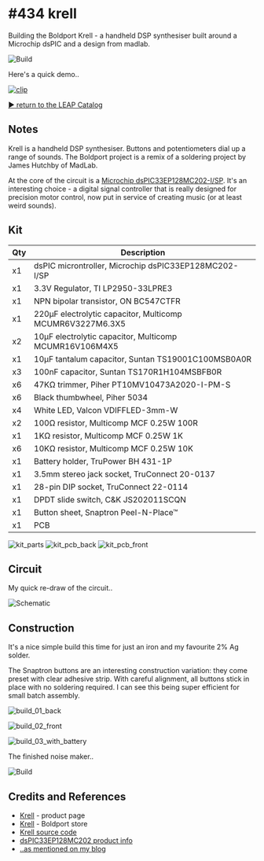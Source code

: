 # #434 krell

Building the Boldport Krell - a handheld DSP synthesiser built around a Microchip dsPIC and a design from madlab.

![Build](./assets/krell_build.jpg?raw=true)

Here's a quick demo..

[![clip](https://img.youtube.com/vi/FdNBNDGJCys/0.jpg)](https://www.youtube.com/watch?v=FdNBNDGJCys)

[:arrow_forward: return to the LEAP Catalog](https://leap.tardate.com)

## Notes

Krell is a handheld DSP synthesiser. Buttons and potentiometers dial up a range of sounds.
The Boldport project is a remix of a soldering project by James Hutchby of MadLab.

At the core of the circuit is a [Microchip dsPIC33EP128MC202-I/SP](https://www.microchip.com/wwwproducts/en/dsPIC33EP128MC202).
It's an interesting choice - a digital signal controller that is really designed for precision motor control,
now put in service of creating music (or at least weird sounds).


## Kit

| Qty | Description                                               |
|-----|-----------------------------------------------------------|
| x1  | dsPIC microntroller, Microchip dsPIC33EP128MC202-I/SP     |
| x1  | 3.3V Regulator, TI LP2950-33LPRE3                         |
| x1  | NPN bipolar transistor, ON BC547CTFR                      |
| x1  | 220μF electrolytic capacitor, Multicomp MCUMR6V3227M6.3X5 |
| x2  | 10μF electrolytic capacitor, Multicomp MCUMR16V106M4X5    |
| x1  | 10μF tantalum capacitor, Suntan TS19001C100MSB0A0R        |
| x3  | 100nF capacitor, Suntan TS170R1H104MSBFB0R                |
| x6  | 47KΩ trimmer, Piher PT10MV10473A2020-I-PM-S               |
| x6  | Black thumbwheel, Piher 5034                              |
| x4  | White LED, Valcon VDIFFLED-3mm-W                          |
| x2  | 100Ω resistor, Multicomp MCF 0.25W 100R                   |
| x1  | 1KΩ resistor, Multicomp MCF 0.25W 1K                      |
| x6  | 10KΩ resistor, Multicomp MCF 0.25W 10K                    |
| x1  | Battery holder, TruPower BH 431-1P                        |
| x1  | 3.5mm stereo jack socket, TruConnect 20-0137              |
| x1  | 28-pin DIP socket, TruConnect 22-0114                     |
| x1  | DPDT slide switch, C&K JS202011SCQN                       |
| x1  | Button sheet, Snaptron Peel-N-Place™                      |
| x1  | PCB                                                       |


![kit_parts](./assets/kit_parts.jpg?raw=true)
![kit_pcb_back](./assets/kit_pcb_back.jpg?raw=true)
![kit_pcb_front](./assets/kit_pcb_front.jpg?raw=true)

## Circuit

My quick re-draw of the circuit..

![Schematic](./assets/krell_schematic.jpg?raw=true)

## Construction

It's a nice simple build this time for just an iron and my favourite 2% Ag solder.

The Snaptron buttons are an interesting construction variation: they come preset with clear adhesive strip.
With careful alignment, all buttons stick in place with no soldering required.
I can see this being super efficient for small batch assembly.

![build_01_back](./assets/build_01_back.jpg?raw=true)

![build_02_front](./assets/build_02_front.jpg?raw=true)

![build_03_with_battery](./assets/build_03_with_battery.jpg?raw=true)

The finished noise maker..

![Build](./assets/krell_build.jpg?raw=true)

## Credits and References
* [Krell](http://boldport.com/krell) - product page
* [Krell](https://www.boldport.club/shop/product/1736879828) - Boldport store
* [Krell source code](https://github.com/clubmadlab/Krell)
* [dsPIC33EP128MC202 product info](https://www.microchip.com/wwwproducts/en/dsPIC33EP128MC202)
* [..as mentioned on my blog](https://blog.tardate.com/2018/11/leap434-boldport-krell.html)
